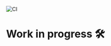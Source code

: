 ![CI](https://github.com/Paola077/Api_Airport_Management/actions/workflows/ci.yml/badge.svg)

# Work in progress 🛠️
